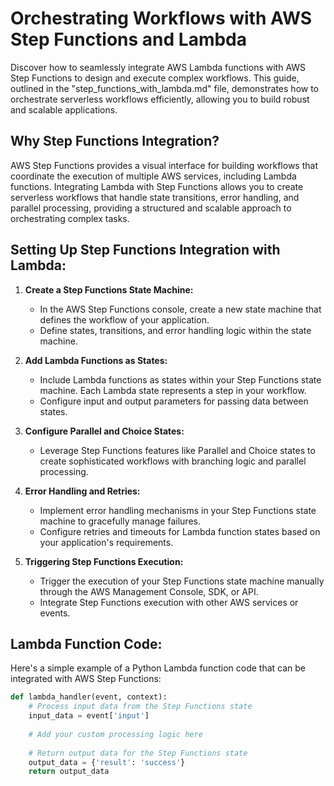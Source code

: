 # Orchestrating Workflows with AWS Step Functions and Lambda

Discover how to seamlessly integrate AWS Lambda functions with AWS Step Functions to design and execute complex workflows. This guide, outlined in the "step_functions_with_lambda.md" file, demonstrates how to orchestrate serverless workflows efficiently, allowing you to build robust and scalable applications.

## Why Step Functions Integration?

AWS Step Functions provides a visual interface for building workflows that coordinate the execution of multiple AWS services, including Lambda functions. Integrating Lambda with Step Functions allows you to create serverless workflows that handle state transitions, error handling, and parallel processing, providing a structured and scalable approach to orchestrating complex tasks.

## Setting Up Step Functions Integration with Lambda:

1. **Create a Step Functions State Machine:**
   - In the AWS Step Functions console, create a new state machine that defines the workflow of your application.
   - Define states, transitions, and error handling logic within the state machine.

2. **Add Lambda Functions as States:**
   - Include Lambda functions as states within your Step Functions state machine. Each Lambda state represents a step in your workflow.
   - Configure input and output parameters for passing data between states.

3. **Configure Parallel and Choice States:**
   - Leverage Step Functions features like Parallel and Choice states to create sophisticated workflows with branching logic and parallel processing.

4. **Error Handling and Retries:**
   - Implement error handling mechanisms in your Step Functions state machine to gracefully manage failures.
   - Configure retries and timeouts for Lambda function states based on your application's requirements.

5. **Triggering Step Functions Execution:**
   - Trigger the execution of your Step Functions state machine manually through the AWS Management Console, SDK, or API.
   - Integrate Step Functions execution with other AWS services or events.

## Lambda Function Code:

Here's a simple example of a Python Lambda function code that can be integrated with AWS Step Functions:

```python
def lambda_handler(event, context):
    # Process input data from the Step Functions state
    input_data = event['input']
    
    # Add your custom processing logic here
    
    # Return output data for the Step Functions state
    output_data = {'result': 'success'}
    return output_data
